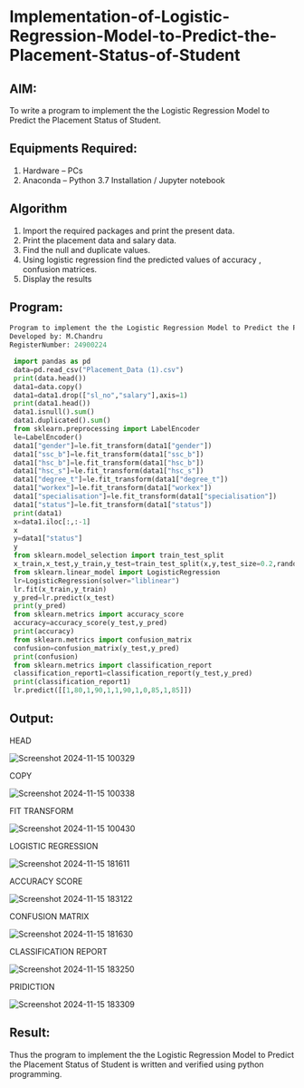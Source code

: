 # Implementation-of-Logistic-Regression-Model-to-Predict-the-Placement-Status-of-Student

## AIM:
To write a program to implement the the Logistic Regression Model to Predict the Placement Status of Student.

## Equipments Required:
1. Hardware – PCs
2. Anaconda – Python 3.7 Installation / Jupyter notebook

## Algorithm
 1.  Import the required packages and print the present data.
 2.  Print the placement data and salary data.
 3.  Find the null and duplicate values.
 4.  Using logistic regression find the predicted values of accuracy , confusion matrices.
 5.  Display the results

## Program:
```python
Program to implement the the Logistic Regression Model to Predict the Placement Status of Student.
Developed by: M.Chandru
RegisterNumber: 24900224
```
```python
 import pandas as pd
 data=pd.read_csv("Placement_Data (1).csv")
 print(data.head())
 data1=data.copy()
 data1=data1.drop(["sl_no","salary"],axis=1)
 print(data1.head())
 data1.isnull().sum()
 data1.duplicated().sum()
 from sklearn.preprocessing import LabelEncoder
 le=LabelEncoder()
 data1["gender"]=le.fit_transform(data1["gender"])
 data1["ssc_b"]=le.fit_transform(data1["ssc_b"])
 data1["hsc_b"]=le.fit_transform(data1["hsc_b"])
 data1["hsc_s"]=le.fit_transform(data1["hsc_s"])
 data1["degree_t"]=le.fit_transform(data1["degree_t"])
 data1["workex"]=le.fit_transform(data1["workex"])
 data1["specialisation"]=le.fit_transform(data1["specialisation"])
 data1["status"]=le.fit_transform(data1["status"])
 print(data1)
 x=data1.iloc[:,:-1]
 x
 y=data1["status"]
 y
 from sklearn.model_selection import train_test_split
 x_train,x_test,y_train,y_test=train_test_split(x,y,test_size=0.2,random_state=0)
 from sklearn.linear_model import LogisticRegression
 lr=LogisticRegression(solver="liblinear")
 lr.fit(x_train,y_train)
 y_pred=lr.predict(x_test)
 print(y_pred)
 from sklearn.metrics import accuracy_score
 accuracy=accuracy_score(y_test,y_pred)
 print(accuracy)
 from sklearn.metrics import confusion_matrix
 confusion=confusion_matrix(y_test,y_pred)
 print(confusion)
 from sklearn.metrics import classification_report
 classification_report1=classification_report(y_test,y_pred)
 print(classification_report1)
 lr.predict([[1,80,1,90,1,1,90,1,0,85,1,85]])
```

## Output:
 HEAD
 
![Screenshot 2024-11-15 100329](https://github.com/user-attachments/assets/a7031dc5-5360-49d3-82ac-8a195a59887a)

COPY

![Screenshot 2024-11-15 100338](https://github.com/user-attachments/assets/0e7c4e28-03c0-4f79-bc11-7e8adc0959a8)

FIT TRANSFORM

![Screenshot 2024-11-15 100430](https://github.com/user-attachments/assets/596dc3e3-1efd-4ea4-9e8e-3537d1b7222e)

LOGISTIC REGRESSION

![Screenshot 2024-11-15 181611](https://github.com/user-attachments/assets/be783b18-eca1-4fda-8f92-8ba5ce714673)

ACCURACY SCORE

![Screenshot 2024-11-15 183122](https://github.com/user-attachments/assets/a982bc3f-973a-4565-8ba2-7b4b2fb26d5d)

CONFUSION MATRIX

![Screenshot 2024-11-15 181630](https://github.com/user-attachments/assets/4a21c535-feea-4cb4-bd91-04ed12ee521b)

CLASSIFICATION REPORT

![Screenshot 2024-11-15 183250](https://github.com/user-attachments/assets/186f0135-0c0f-46d0-be46-dfca7798206c)

PRIDICTION

![Screenshot 2024-11-15 183309](https://github.com/user-attachments/assets/e75282d7-766a-40c1-b531-fa3c1d695207)


## Result:
Thus the program to implement the the Logistic Regression Model to Predict the Placement Status of Student is written and verified using python programming.
